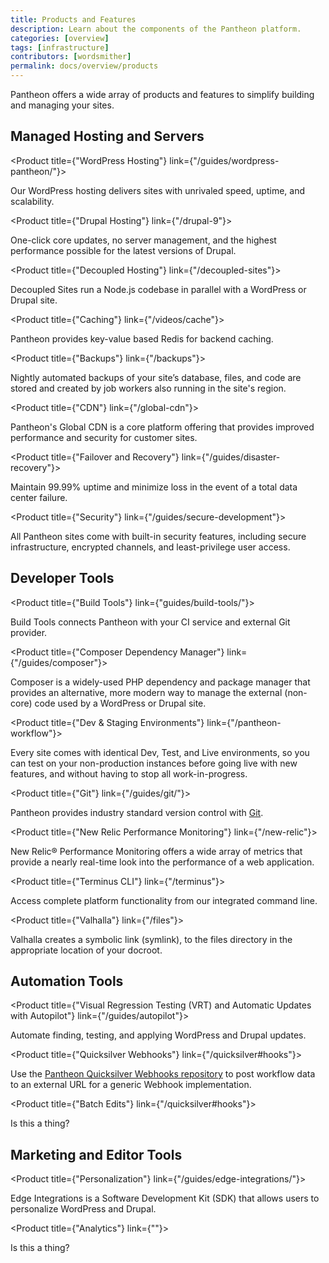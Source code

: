 ```yaml
---
title: Products and Features
description: Learn about the components of the Pantheon platform.
categories: [overview]
tags: [infrastructure]
contributors: [wordsmither]
permalink: docs/overview/products
---
```


Pantheon offers a wide array of products and features to simplify building and managing your sites.

## Managed Hosting and Servers

<ProductGroup>

  <Product title={"WordPress Hosting"} link={"/guides/wordpress-pantheon/"}>

  Our WordPress hosting delivers sites with unrivaled speed, uptime, and scalability.

  </Product>

  <Product title={"Drupal Hosting"} link={"/drupal-9"}>

  One-click core updates, no server management, and the highest performance possible for the latest versions of Drupal.

  </Product>

  <Product title={"Decoupled Hosting"} link={"/decoupled-sites"}>

  Decoupled Sites run a Node.js codebase in parallel with a WordPress or Drupal site.

  </Product>

  <Product title={"Caching"} link={"/videos/cache"}>

  Pantheon provides key-value based Redis for backend caching.

  </Product>

  <Product title={"Backups"} link={"/backups"}>

  Nightly automated backups of your site’s database, files, and code are stored and created by job workers also running in the site's region.

  </Product>

  <Product title={"CDN"} link={"/global-cdn"}>

  Pantheon's Global CDN is a core platform offering that provides improved performance and security for customer sites. 

  </Product>

  <Product title={"Failover and Recovery"} link={"/guides/disaster-recovery"}>

  Maintain 99.99% uptime and minimize loss in the event of a total data center failure. 

  </Product>

  <Product title={"Security"} link={"/guides/secure-development"}>

  All Pantheon sites come with built-in security features, including secure infrastructure, encrypted channels, and least-privilege user access.

  </Product>

</ProductGroup>

## Developer Tools

<ProductGroup>

  <Product title={"Build Tools"} link={"guides/build-tools/"}>

  Build Tools connects Pantheon with your CI service and external Git provider.

  </Product>

  <Product title={"Composer Dependency Manager"} link={"/guides/composer"}>

  Composer is a widely-used PHP dependency and package manager that provides an alternative, more modern way to manage the external (non-core) code used by a WordPress or Drupal site.

  </Product>

  <Product title={"Dev & Staging Environments"} link={"/pantheon-workflow"}>

  Every site comes with identical Dev, Test, and Live environments, so you can test on your non-production instances before going live with new features, and without having to stop all work-in-progress.

  </Product>

  <Product title={"Git"} link={"/guides/git/"}>

  Pantheon provides industry standard version control with [Git](https://git-scm.com/).

  </Product>

  <Product title={"New Relic Performance Monitoring"} link={"/new-relic"}>

  New Relic® Performance Monitoring offers a wide array of metrics that provide a nearly real-time look into the performance of a web application.

  </Product>

  <Product title={"Terminus CLI"} link={"/terminus"}>

  Access complete platform functionality from our integrated command line.

  </Product>

  <Product title={"Valhalla"} link={"/files"}>

  Valhalla creates a symbolic link (symlink), to the files directory in the appropriate location of your docroot.

  </Product>

</ProductGroup>

## Automation Tools

<ProductGroup>

  <Product title={"Visual Regression Testing (VRT) and Automatic Updates with Autopilot"} link={"/guides/autopilot"}>

  Automate finding, testing, and applying WordPress and Drupal updates. 

  </Product>

  <Product title={"Quicksilver Webhooks"} link={"/quicksilver#hooks"}>

  Use the [Pantheon Quicksilver Webhooks repository](https://github.com/pantheon-systems/quicksilver-examples/tree/main/webhook) to post workflow data to an external URL for a generic Webhook implementation.

  </Product>

  <Product title={"Batch Edits"} link={"/quicksilver#hooks"}>

  Is this a thing?

  </Product>

</ProductGroup>

## Marketing and Editor Tools

<ProductGroup>

  <Product title={"Personalization"} link={"/guides/edge-integrations/"}>

  Edge Integrations is a Software Development Kit (SDK) that allows users to personalize WordPress and Drupal. 

  </Product>

  <Product title={"Analytics"} link={""}>

  Is this a thing?

  </Product>

</ProductGroup>


